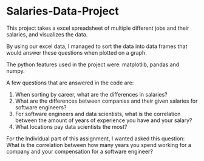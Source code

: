 # Salaries-Data-Project

This project takes a excel spreadsheet of multiple different jobs and their salaries, and visualizes the data.

By using our excel data, I managed to sort the data into data frames that would answer these questions when plotted on a graph.

The python features used in the project were: matplotlib, pandas and numpy.

A few questions that are answered in the code are:
1. When sorting by career, what are the differences in salaries?
2. What are the differences between companies and their given salaries for software engineers?
3. For software engineers and data scientists, what is the correlation between the amount of years of experience you have and your salary?
4. What locations pay data scientists the most?

For the Individual part of this assignment, I wanted asked this question:
What is the correlation between how many years you spend working for a company and your compensation for a software engineer?
